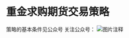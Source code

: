 # 重金求购期货交易策略

策略的基本条件见公众号
关注公众号：
![图片注释](http://storage-uqer.datayes.com/56f0c5c5228e5b887ee50f0d/c5009918-38c4-11e9-9ee0-0242ac140002)